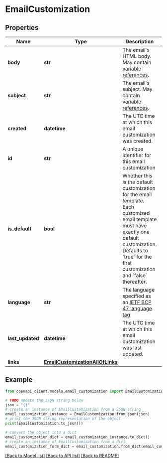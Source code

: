 # EmailCustomization


## Properties

Name | Type | Description | Notes
------------ | ------------- | ------------- | -------------
**body** | **str** | The email&#39;s HTML body. May contain [variable references](https://velocity.apache.org/engine/1.7/user-guide.html#references). | 
**subject** | **str** | The email&#39;s subject. May contain [variable references](https://velocity.apache.org/engine/1.7/user-guide.html#references). | 
**created** | **datetime** | The UTC time at which this email customization was created. | [optional] [readonly] 
**id** | **str** | A unique identifier for this email customization | [optional] [readonly] 
**is_default** | **bool** | Whether this is the default customization for the email template. Each customized email template must have exactly one default customization. Defaults to &#x60;true&#x60; for the first customization and &#x60;false&#x60; thereafter. | [optional] 
**language** | **str** | The language specified as an [IETF BCP 47 language tag](https://datatracker.ietf.org/doc/html/rfc5646) | 
**last_updated** | **datetime** | The UTC time at which this email customization was last updated. | [optional] [readonly] 
**links** | [**EmailCustomizationAllOfLinks**](EmailCustomizationAllOfLinks.md) |  | [optional] 

## Example

```python
from openapi_client.models.email_customization import EmailCustomization

# TODO update the JSON string below
json = "{}"
# create an instance of EmailCustomization from a JSON string
email_customization_instance = EmailCustomization.from_json(json)
# print the JSON string representation of the object
print(EmailCustomization.to_json())

# convert the object into a dict
email_customization_dict = email_customization_instance.to_dict()
# create an instance of EmailCustomization from a dict
email_customization_form_dict = email_customization.from_dict(email_customization_dict)
```
[[Back to Model list]](../README.md#documentation-for-models) [[Back to API list]](../README.md#documentation-for-api-endpoints) [[Back to README]](../README.md)


